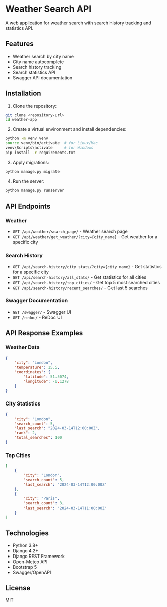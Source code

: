 # Weather Search API

A web application for weather search with search history tracking and statistics API.

## Features

- Weather search by city name
- City name autocomplete
- Search history tracking
- Search statistics API
- Swagger API documentation

## Installation

1. Clone the repository:
```bash
git clone <repository-url>
cd weather-app
```

2. Create a virtual environment and install dependencies:
```bash
python -m venv venv
source venv/bin/activate  # for Linux/Mac
venv\Scripts\activate     # for Windows
pip install -r requirements.txt
```

3. Apply migrations:
```bash
python manage.py migrate
```

4. Run the server:
```bash
python manage.py runserver
```

## API Endpoints

### Weather
- `GET /api/weather/search_page/` - Weather search page
- `GET /api/weather/get_weather/?city={city_name}` - Get weather for a specific city

### Search History
- `GET /api/search-history/city_stats/?city={city_name}` - Get statistics for a specific city
- `GET /api/search-history/all_stats/` - Get statistics for all cities
- `GET /api/search-history/top_cities/` - Get top 5 most searched cities
- `GET /api/search-history/recent_searches/` - Get last 5 searches

### Swagger Documentation
- `GET /swagger/` - Swagger UI
- `GET /redoc/` - ReDoc UI

## API Response Examples

### Weather Data
```json
{
    "city": "London",
    "temperature": 15.5,
    "coordinates": {
        "latitude": 51.5074,
        "longitude": -0.1278
    }
}
```

### City Statistics
```json
{
    "city": "London",
    "search_count": 5,
    "last_search": "2024-03-14T12:00:00Z",
    "rank": 2,
    "total_searches": 100
}
```

### Top Cities
```json
[
    {
        "city": "London",
        "search_count": 5,
        "last_search": "2024-03-14T12:00:00Z"
    },
    {
        "city": "Paris",
        "search_count": 3,
        "last_search": "2024-03-14T11:00:00Z"
    }
]
```

## Technologies

- Python 3.8+
- Django 4.2+
- Django REST Framework
- Open-Meteo API
- Bootstrap 5
- Swagger/OpenAPI

## License

MIT 